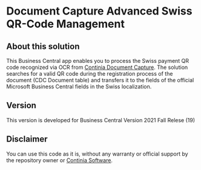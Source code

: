 # Document Capture Advanced Swiss QR-Code Management #

## About this solution ##
This Business Central app enables you to process the Swiss payment QR code recognized via OCR from [Continia Document Capture](https://www.continia.com). The solution searches for a valid QR code during the registration process of the document (CDC Document table) and transfers it to the fields of the official Microsoft Business Central fields in the Swiss localization.

## Version ##
This version is developed for Business Central Version 2021 Fall Relese (19)

## Disclaimer ##
You can use this code as it is, without any warranty or official support by the repository owner or [Continia Software](https://www.continia.com "Continia Software").

